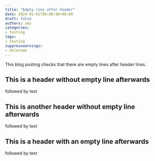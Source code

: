 ```yaml
---
title: "Empty line after header"
date: 2024-01-01T00:00:00+00:00
draft: false
authors: ads
categories:
- testing
tags:
- testing
suppresswarnings:
- deleteme
---
```


This blog posting checks that there are empty lines after header lines.

## This is a header without empty line afterwards
followed by text

## This is another header without empty line afterwards
followed by text

## This is a header with an empty line afterwards

followed by text
